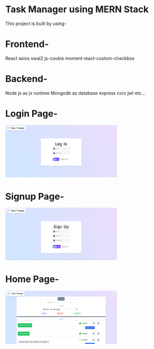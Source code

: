# Task Manager using MERN Stack

This project is built by using-

# Frontend-
React
axios
swal2
js-cookie
moment
react-custom-checkbox

# Backend-
Node js as js runtime
Mongodb as database
express
cors
jwt etc...

<div style="display: 'flex'; justify-content: 'center' ">

# Login Page-
<img src="taskman1.png" width="350">

# Signup Page-
<img src="taskman2.png" width="350">

# Home Page-
<img src="taskman3.png" width="350">

</div>